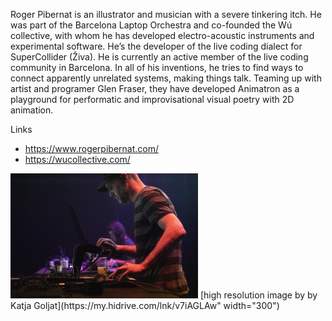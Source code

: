Roger Pibernat is an illustrator and musician with a severe tinkering itch. He was part of the Barcelona Laptop Orchestra and co-founded the Wú collective, with whom he has developed electro-acoustic instruments and experimental software. He’s the developer of the live coding dialect for SuperCollider (Živa). He is currently an active member of the live coding community in Barcelona. In all of his inventions, he tries to find ways to connect apparently unrelated systems, making things talk. Teaming up with artist and programer Glen Fraser, they have developed Animatron as a playground for performatic and improvisational visual poetry with 2D animation.

Links

- <https://www.rogerpibernat.com/>
- <https://wucollective.com/>

<img src="rogerpibernat.jpg" width="300">
[high resolution image by by Katja Goljat](https://my.hidrive.com/lnk/v7iAGLAw" width="300") 
